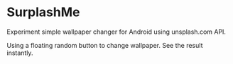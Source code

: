 # SurplashMe
Experiment simple wallpaper changer for Android using unsplash.com API.

Using a floating random button to change wallpaper.
See the result instantly.
